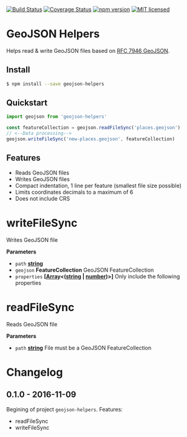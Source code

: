 [![Build Status](https://travis-ci.org/DenisCarriere/geojson-helpers.svg?branch=master)](https://travis-ci.org/DenisCarriere/geojson-helpers)
[![Coverage Status](https://coveralls.io/repos/github/DenisCarriere/geojson-helpers/badge.svg?branch=master)](https://coveralls.io/github/DenisCarriere/geojson-helpers?branch=master)
[![npm version](https://badge.fury.io/js/geojson-helpers.svg)](https://badge.fury.io/js/geojson-helpers)
[![MIT licensed](https://img.shields.io/badge/license-MIT-blue.svg)](https://raw.githubusercontent.com/DenisCarriere/geojson-helpers/master/LICENSE)

# GeoJSON Helpers

Helps read & write GeoJSON files based on [RFC 7946 GeoJSON](http://www.macwright.org/2016/11/07/the-geojson-ietf-standard.html).

## Install

```bash
$ npm install --save geojson-helpers
```

## Quickstart

```javascript
import geojson from 'geojson-helpers'

const featureCollection = geojson.readFileSync('places.geojson')
// <--Data processing-->
geojson.writeFileSync('new-places.geojson', featureCollection)
```

## Features

- Reads GeoJSON files
- Writes GeoJSON files
- Compact indentation, 1 line per feature (smallest file size possible)
- Limits coordinates decimals to a maximum of 6
- Does not include CRS

# writeFileSync

Writes GeoJSON file

**Parameters**

-   `path` **[string](https://developer.mozilla.org/en-US/docs/Web/JavaScript/Reference/Global_Objects/String)** 
-   `geojson` **FeatureCollection** GeoJSON FeatureCollection
-   `properties` **\[[Array](https://developer.mozilla.org/en-US/docs/Web/JavaScript/Reference/Global_Objects/Array)&lt;([string](https://developer.mozilla.org/en-US/docs/Web/JavaScript/Reference/Global_Objects/String) \| [number](https://developer.mozilla.org/en-US/docs/Web/JavaScript/Reference/Global_Objects/Number))>]** Only include the following properties

# readFileSync

Reads GeoJSON file

**Parameters**

-   `path` **[string](https://developer.mozilla.org/en-US/docs/Web/JavaScript/Reference/Global_Objects/String)** File must be a GeoJSON FeatureCollection

# Changelog

## 0.1.0 - 2016-11-09

Begining of project `geojson-helpers`.
Features:
- readFileSync
- writeFileSync